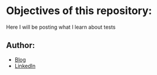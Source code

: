 # Objectives of this repository:

Here I will be posting what I learn about tests

## Author:

- [Blog](http://ildaneta.netlify.com/)
- [LinkedIn](https://www.linkedin.com/in/ilda-silva-neta/)
